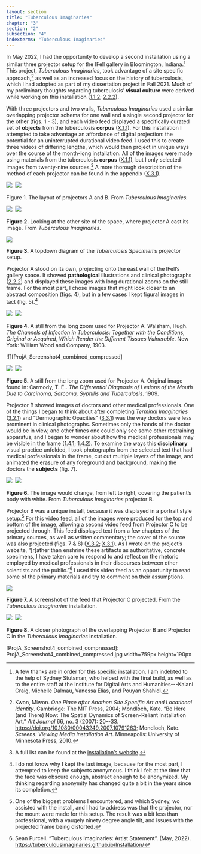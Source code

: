 ```yaml
---
layout: section
title: "Tuberculous Imaginaries"
chapter: "3"
section: "2"
subsection: "4"
indexterms: "Tuberculous Imaginaries"
---
```


In May 2022, I had the opportunity to develop a second installation using a similar three projector setup for the IFell gallery in Bloomington, Indiana.[^fn1] This project, *Tuberculous Imaginaries*, took advantage of a site specific approach,[^fn2] as well as an increased focus on the history of tuberculosis, which I had adopted as part of my dissertation project in Fall 2021. Much of my preliminary thoughts regarding tuberculosis’ <span data-tooltip aria-haspopup="true" class="has-tip" data-disable-hover="false" tabindex="1" title="Visual culture refers to an interdisciplinary field that looks at the social construction of vision."><b>visual culture</b></span> were derived while working on this installation (<a href="{{ site.baseurl }}/dissertation/1_1_2}}">1.1.2</a>; <a href="{{ site.baseurl }}/dissertation/2_2_2}}">2.2.2</a>).

With three projectors and two walls, *Tuberculous Imaginaries* used a similar overlapping projector schema for one wall and a single second projector for the other (figs. 1 - 3), and each video feed displayed a specifically curated set of <span data-tooltip aria-haspopup="true" class="has-tip" data-disable-hover="false" tabindex="1" title="I use the term research object to refer to a  relationship between a researcher and what they research. An object is a non-human thing that a researcher can define or characterize within a disciplinary field or discourse."><b>objects</b></span> from the tuberculosis <span data-tooltip aria-haspopup="true" class="has-tip" data-disable-hover="false" tabindex="1" title="A corpus refers to a collection of texts used for computational analysis."><b>corpus</b></span> (<a href="{{ site.baseurl }}/dissertation/X_1_1}}">X.1.1</a>). For this installation I attempted to take advantage an affordance of digital projection: the potential for an uninterrupted durational video feed. I used this to create three videos of differing lengths, which would then project in unique ways over the course of the month-long installation. All of the images were made using materials from the tuberculosis <span data-tooltip aria-haspopup="true" class="has-tip" data-disable-hover="false" tabindex="1" title="A corpus refers to a collection of texts used for computational analysis."><b>corpus</b></span> (<a href="{{ site.baseurl }}/dissertation/X_1_1}}">X.1.1</a>), but I only selected images from twenty-nine sources.[^fn3]  A more thorough description of the method of each projector can be found in the appendix (<a href="{{ site.baseurl }}/dissertation/X_3_1}}">X.3.1</a>).

<div class="card float-right half-width-image"><img id="TI_ProdStill1" class="opaque" src="{{ site.baseurl }}/assets/img/TI_ProdStill1_full.jpg">

<img id="TI_ProdStill1=-2TI_ProdStill1.jpg">

<img id="TI_ProdStill1" class="partially-opaque" src="{{ site.baseurl }}/assets/img/TI_ProdStill1_partial.jpg">

Figure 1. The layout of projectors A and B. From *Tuberculous Imaginaries.*

<img id="TI_ProdStill2" class="opaque" src="{{ site.baseurl }}/assets/img/TI_ProdStill2_full.jpg">

<img id="TI_ProdStill2=-2TI_ProdStill2.jpg">

<img id="TI_ProdStill2" class="partially-opaque" src="{{ site.baseurl }}/assets/img/TI_ProdStill2_partial.jpg">

**Figure 2.** Looking at the other site of the space, where projector A cast its image. From *Tuberculous Imaginaries*.

<img id="TB_topdown" src="{{ site.baseurl }}/assets/img/TB_topdown.jpg"> 

**Figure 3.** A topdown diagram of the *Tuberculosis Specimen*’s projector setup.

</div>

Projector A stood on its own, projecting onto the east wall of the IFell’s gallery space. It showed <span data-tooltip aria-haspopup="true" class="has-tip" data-disable-hover="false" tabindex="1" title="Pathology refers to the study of aberrant phenomenon in the human body and how it is linked to human illness."><b>pathological</b></span> illustrations and clinical photographs (<a href="{{ site.baseurl }}/dissertation/2_2_2}}">2.2.2</a>) and displayed these images with long durational zooms on the still frame. For the most part, I chose images that might look closer to an abstract composition (figs. 4), but in a few cases I kept figural images in tact (fig. 5).[^fn4] 

<div class="card float-right half-width-image"><img id="ProjA_Screenshot1" class="opaque" src="{{ site.baseurl }}/assets/img/ProjA_Screenshot1_full.jpg">

<img id="ProjA_Screenshot1=-2ProjA_Screenshot1.jpg">

<img id="ProjA_Screenshot1" class="partially-opaque" src="{{ site.baseurl }}/assets/img/ProjA_Screenshot1_partial.jpg">

**Figure 4.** A still from the long zoom used for Projector A. Walsham, Hugh. *The Channels of Infection in Tuberculosis: Together with the Conditions, Original or Acquired, Which Render the Different Tissues Vulnerable*. New York: William Wood and Company, 1903.

![][ProjA_Screenshot4_combined_compressed]

<img id="ProjA_Screenshot4" class="opaque" src="{{ site.baseurl }}/assets/img/ProjA_Screenshot4_full.jpg">

<img id="ProjA_Screenshot4=-2ProjA_Screenshot4.jpg">

<img id="ProjA_Screenshot4" class="partially-opaque" src="{{ site.baseurl }}/assets/img/ProjA_Screenshot4_partial.jpg">

**Figure 5.** A still from the long zoom used for Projector A. Original image found in: Carmody, T. E.. *The Differential Diagnosis of Lesions of the Mouth Due to Carcinoma, Sarcoma, Syphilis and Tuberculosis*. 1909.

</div>

Projector B showed images of doctors and other medical professionals. One of the things I began to think about after completing *Terminal Imaginaries* (<a href="{{ site.baseurl }}/dissertation/3_2_1}}">3.2.1</a>) and “Dermographic Opacities” (<a href="{{ site.baseurl }}/dissertation/3_3_1}}">3.3.1</a>) was the way doctors were less prominent in clinical photographs. Sometimes only the hands of the doctor would be in view, and other times one could only see some other restraining apparatus, and I began to wonder about how the medical professionals may be visible in the frame (<a href="{{ site.baseurl }}/dissertation/1_4_1}}">1.4.1</a>; <a href="{{ site.baseurl }}/dissertation/1_4_2}}">1.4.2</a>). To examine the ways this <span data-tooltip aria-haspopup="true" class="has-tip" data-disable-hover="false" tabindex="1" title="Discipline is used here in the Foucauldian sense. It is a pun that links forced discipline with the idea of a discipline of knowledge. Disciplining is a process where certain phenomena are made understandable through demarcation and definition in an academic field."><b>disciplinary</b></span> visual practice unfolded, I took photographs from the selected text that had medical professionals in the frame, cut out multiple layers of the image, and animated the erasure of any foreground and background, making the doctors the <span data-tooltip aria-haspopup="true" class="has-tip" data-disable-hover="false" tabindex="1" title="I use the term 'research subject' to refer to a specific relationship between a researcher and the person or people they research. The 'subject' is a pun on the monarchal subject, someone who has no agency under the spectacular power of the sovereign. In this relationship, the researcher has power over their research subject to define and describe the person within a set knowledge system."><b>subjects</b></span> (fig. 7).

<img id="tbimaginaries1-3" class="opaque" src="{{ site.baseurl }}/assets/img/tbimaginaries1-3_full.jpg">

<img id="tbimaginaries1-3=-2tbimaginaries1-3.jpg">

<img id="tbimaginaries1-3" class="partially-opaque" src="{{ site.baseurl }}/assets/img/tbimaginaries1-3_partial.jpg">

**Figure 6.** The image would change, from left to right, covering the patient’s body with white. From *Tuberculous Imaginaries* projector B.

Projector B was a unique install, because it was displayed in a portrait style setup.[^fn5] For this video feed, all of the images were produced for the top and bottom of the image, allowing a second video feed from Projector C to be projected through. This feed displayed text from a few chapters of the primary sources, as well as written commentary; the cover of the source was also projected (figs. 7 & 8) (<a href="{{ site.baseurl }}/dissertation/X_3_2}}">X.3.2</a>; <a href="{{ site.baseurl }}/dissertation/X_3_1}}">X.3.1</a>).  As I wrote on the project’s website, “[r]ather than enshrine these artifacts as authoritative, concrete specimens, I have taken care to respond to and reflect on the rhetoric employed by medical professionals in their discourses between other scientists and the public.”[^fn6] I used this video feed as an opportunity to read some of the primary materials and try to comment on their assumptions. 

<div class="card float-right half-width-image"><img id="ProjC_Screenshot1" src="{{ site.baseurl }}/assets/img/ProjC_Screenshot1.jpg">

**Figure 7.** A screenshot of the feed that Projector C projected. From the *Tuberculous Imaginaries* installation.

<img id="TI_ProdStill3" class="opaque" src="{{ site.baseurl }}/assets/img/TI_ProdStill3_full.jpg">

<img id="TI_ProdStill3=-2TI_ProdStill3.jpg">

<img id="TI_ProdStill3" class="partially-opaque" src="{{ site.baseurl }}/assets/img/TI_ProdStill3_partial.jpg">

**Figure 8.** A closer photograph of the overlapping Projector B and Projector C in the *Tuberculous Imaginaries* installation.

</div>

[ProjA_Screenshot4_combined_compressed]: ProjA_Screenshot4_combined_compressed.jpg width=759px height=190px

[^fn1]: A few thanks are in order for this specific installation. I am indebted to the help of Sydney Stutsman, who helped with the final build, as well as to the entire staff at the Institute for Digital Arts and Humanities---Kalani Craig, Michelle Dalmau, Vanessa Elias, and Pouyan Shahidi.

[^fn2]: Kwon, Miwon. *One Place after Another: Site Specific Art and Locational Identity*. Cambridge: The MIT Press, 2004; Mondloch, Kate. “Be Here (and There) Now: The Spatial Dynamics of Screen-Reliant Installation Art.” *Art Journal* 66, no. 3 (2007): 20--33. <https://doi.org/10.1080/00043249.2007.10791263>; Mondloch, Kate. *Screens: Viewing Media Installation Art*. Minneapolis: University of Minnesota Press, 2010.

[^fn3]: A full list can be found at the [installation’s website](webSettings.xml).

[^fn4]: I do not know why I kept the last image, because for the most part, I attempted to keep the subjects anonymous. I think I felt at the time that the face was obscure enough, abstract enough to be anonymized. My thinking regarding anonymity has changed quite a bit in the years since its completion.

[^fn5]: One of the biggest problems I encountered, and which Sydney, wo assisted with the install, and I had to address was that the projector, nor the mount were made for this setup. The result was a bit less than professional, with a vaugely ninety degree angle tilt, and issues with the projected frame being distorted.

[^fn6]: Sean Purcell. “Tuberculous Imaginaries: Artist Statement”. (May, 2022). https://tuberculousimaginaries.github.io/Installation/